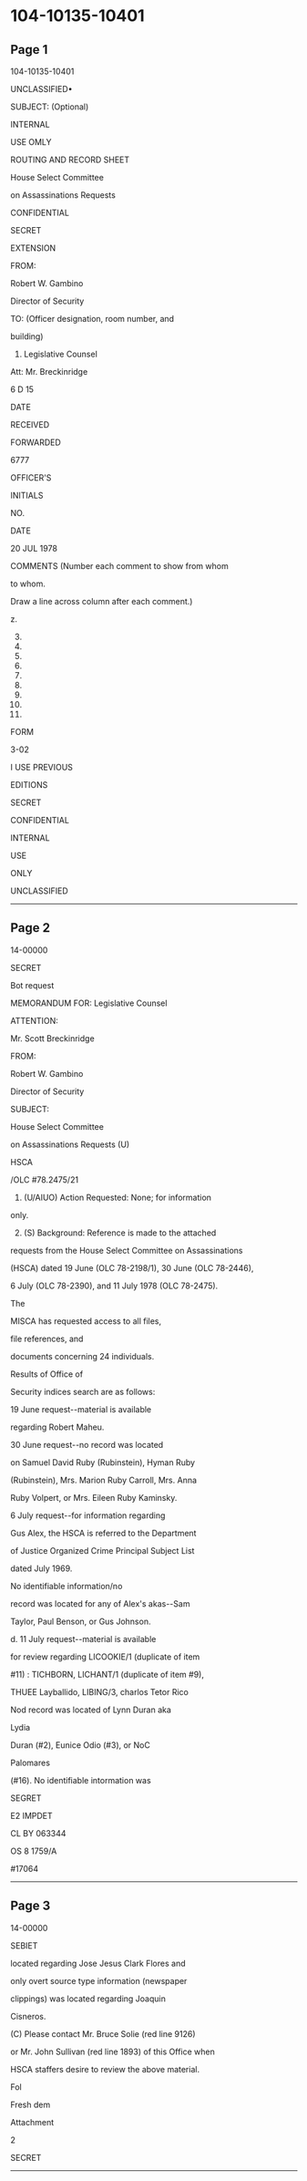 # 104-10135-10401

## Page 1

104-10135-10401

UNCLASSIFIED•

SUBJECT: (Optional)

INTERNAL

USE OMLY

ROUTING AND RECORD SHEET

House Select Committee

on Assassinations Requests

CONFIDENTIAL

SECRET

EXTENSION

FROM:

Robert W. Gambino

Director of Security

TO: (Officer designation, room number, and

building)

1. Legislative Counsel

Att: Mr. Breckinridge

6 D 15

DATE

RECEIVED

FORWARDED

6777

OFFICER'S

INITIALS

NO.

DATE

20 JUL 1978

COMMENTS (Number each comment to show from whom

to whom.

Draw a line across column after each comment.)

z.

3.

5.

6.

10.

11.

12.

13.

14.

15.

FORM

3-02

I USE PREVIOUS

EDITIONS

SECRET

CONFIDENTIAL

INTERNAL

USE

ONLY

UNCLASSIFIED

---

## Page 2

14-00000

SECRET

Bot request

MEMORANDUM FOR: Legislative Counsel

ATTENTION:

Mr. Scott Breckinridge

FROM:

Robert W. Gambino

Director of Security

SUBJECT:

House Select Committee

on Assassinations Requests (U)

HSCA

/OLC #78.2475/21

1. (U/AIUO) Action Requested: None; for information

only.

2. (S) Background: Reference is made to the attached

requests from the House Select Committee on Assassinations

(HSCA) dated 19 June (OLC 78-2198/1), 30 June (OLC 78-2446),

6 July (OLC 78-2390), and 11 July 1978 (OLC 78-2475).

The

MISCA has requested access to all files,

file references, and

documents concerning 24 individuals.

Results of Office of

Security indices search are as follows:

19 June request--material is available

regarding Robert Maheu.

30 June request--no record was located

on Samuel David Ruby (Rubinstein), Hyman Ruby

(Rubinstein), Mrs. Marion Ruby Carroll, Mrs. Anna

Ruby Volpert, or Mrs. Eileen Ruby Kaminsky.

6 July request--for information regarding

Gus Alex, the HSCA is referred to the Department

of Justice Organized Crime Principal Subject List

dated July 1969.

No identifiable information/no

record was located for any of Alex's akas--Sam

Taylor, Paul Benson, or Gus Johnson.

d. 11 July request--material is available

for review regarding LICOOKIE/1 (duplicate of item

#11) : TICHBORN, LICHANT/1 (duplicate of item #9),

THUEE Layballido, LIBING/3, charlos Tetor Rico

Nod record was located of Lynn Duran aka

Lydia

Duran (#2), Eunice Odio (#3), or NoC

Palomares

(#16). No identifiable intormation was

SEGRET

E2 IMPDET

CL BY 063344

OS 8 1759/A

#17064

---

## Page 3

14-00000

SEBIET

located regarding Jose Jesus Clark Flores and

only overt source type information (newspaper

clippings) was located regarding Joaquin

Cisneros.

(C) Please contact Mr. Bruce Solie (red line 9126)

or Mr. John Sullivan (red line 1893) of this Office when

HSCA staffers desire to review the above material.

Fol

Fresh dem

Attachment

2

SECRET

---

